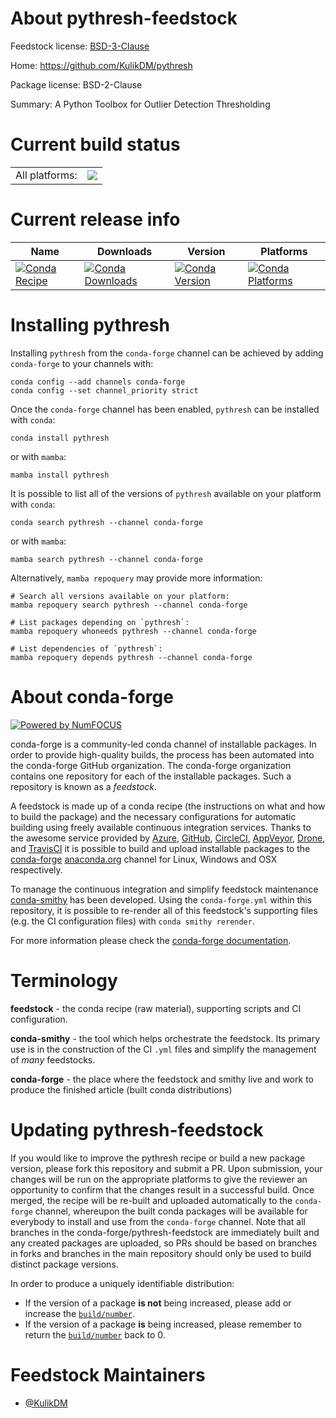 About pythresh-feedstock
========================

Feedstock license: [BSD-3-Clause](https://github.com/conda-forge/pythresh-feedstock/blob/main/LICENSE.txt)

Home: https://github.com/KulikDM/pythresh

Package license: BSD-2-Clause

Summary: A Python Toolbox for Outlier Detection Thresholding

Current build status
====================


<table><tr><td>All platforms:</td>
    <td>
      <a href="https://dev.azure.com/conda-forge/feedstock-builds/_build/latest?definitionId=18806&branchName=main">
        <img src="https://dev.azure.com/conda-forge/feedstock-builds/_apis/build/status/pythresh-feedstock?branchName=main">
      </a>
    </td>
  </tr>
</table>

Current release info
====================

| Name | Downloads | Version | Platforms |
| --- | --- | --- | --- |
| [![Conda Recipe](https://img.shields.io/badge/recipe-pythresh-green.svg)](https://anaconda.org/conda-forge/pythresh) | [![Conda Downloads](https://img.shields.io/conda/dn/conda-forge/pythresh.svg)](https://anaconda.org/conda-forge/pythresh) | [![Conda Version](https://img.shields.io/conda/vn/conda-forge/pythresh.svg)](https://anaconda.org/conda-forge/pythresh) | [![Conda Platforms](https://img.shields.io/conda/pn/conda-forge/pythresh.svg)](https://anaconda.org/conda-forge/pythresh) |

Installing pythresh
===================

Installing `pythresh` from the `conda-forge` channel can be achieved by adding `conda-forge` to your channels with:

```
conda config --add channels conda-forge
conda config --set channel_priority strict
```

Once the `conda-forge` channel has been enabled, `pythresh` can be installed with `conda`:

```
conda install pythresh
```

or with `mamba`:

```
mamba install pythresh
```

It is possible to list all of the versions of `pythresh` available on your platform with `conda`:

```
conda search pythresh --channel conda-forge
```

or with `mamba`:

```
mamba search pythresh --channel conda-forge
```

Alternatively, `mamba repoquery` may provide more information:

```
# Search all versions available on your platform:
mamba repoquery search pythresh --channel conda-forge

# List packages depending on `pythresh`:
mamba repoquery whoneeds pythresh --channel conda-forge

# List dependencies of `pythresh`:
mamba repoquery depends pythresh --channel conda-forge
```


About conda-forge
=================

[![Powered by
NumFOCUS](https://img.shields.io/badge/powered%20by-NumFOCUS-orange.svg?style=flat&colorA=E1523D&colorB=007D8A)](https://numfocus.org)

conda-forge is a community-led conda channel of installable packages.
In order to provide high-quality builds, the process has been automated into the
conda-forge GitHub organization. The conda-forge organization contains one repository
for each of the installable packages. Such a repository is known as a *feedstock*.

A feedstock is made up of a conda recipe (the instructions on what and how to build
the package) and the necessary configurations for automatic building using freely
available continuous integration services. Thanks to the awesome service provided by
[Azure](https://azure.microsoft.com/en-us/services/devops/), [GitHub](https://github.com/),
[CircleCI](https://circleci.com/), [AppVeyor](https://www.appveyor.com/),
[Drone](https://cloud.drone.io/welcome), and [TravisCI](https://travis-ci.com/)
it is possible to build and upload installable packages to the
[conda-forge](https://anaconda.org/conda-forge) [anaconda.org](https://anaconda.org/)
channel for Linux, Windows and OSX respectively.

To manage the continuous integration and simplify feedstock maintenance
[conda-smithy](https://github.com/conda-forge/conda-smithy) has been developed.
Using the ``conda-forge.yml`` within this repository, it is possible to re-render all of
this feedstock's supporting files (e.g. the CI configuration files) with ``conda smithy rerender``.

For more information please check the [conda-forge documentation](https://conda-forge.org/docs/).

Terminology
===========

**feedstock** - the conda recipe (raw material), supporting scripts and CI configuration.

**conda-smithy** - the tool which helps orchestrate the feedstock.
                   Its primary use is in the construction of the CI ``.yml`` files
                   and simplify the management of *many* feedstocks.

**conda-forge** - the place where the feedstock and smithy live and work to
                  produce the finished article (built conda distributions)


Updating pythresh-feedstock
===========================

If you would like to improve the pythresh recipe or build a new
package version, please fork this repository and submit a PR. Upon submission,
your changes will be run on the appropriate platforms to give the reviewer an
opportunity to confirm that the changes result in a successful build. Once
merged, the recipe will be re-built and uploaded automatically to the
`conda-forge` channel, whereupon the built conda packages will be available for
everybody to install and use from the `conda-forge` channel.
Note that all branches in the conda-forge/pythresh-feedstock are
immediately built and any created packages are uploaded, so PRs should be based
on branches in forks and branches in the main repository should only be used to
build distinct package versions.

In order to produce a uniquely identifiable distribution:
 * If the version of a package **is not** being increased, please add or increase
   the [``build/number``](https://docs.conda.io/projects/conda-build/en/latest/resources/define-metadata.html#build-number-and-string).
 * If the version of a package **is** being increased, please remember to return
   the [``build/number``](https://docs.conda.io/projects/conda-build/en/latest/resources/define-metadata.html#build-number-and-string)
   back to 0.

Feedstock Maintainers
=====================

* [@KulikDM](https://github.com/KulikDM/)

